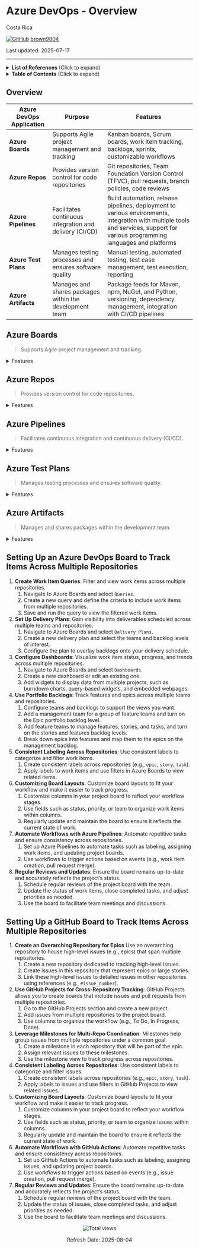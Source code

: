 # Azure DevOps - Overview 

Costa Rica

[![GitHub](https://img.shields.io/badge/--181717?logo=github&logoColor=ffffff)](https://github.com/)
[brown9804](https://github.com/brown9804)

Last updated: 2025-07-17

----------

<details>
<summary><b>List of References</b> (Click to expand)</summary>

- [Extensions overview](https://learn.microsoft.com/en-us/azure/devops/extend/overview?view=azure-devops)
- [Extensions for Azure DevOps VS marketplace](https://marketplace.visualstudio.com/azuredevops/)
- [Azure DevOps About GitHub integration](https://learn.microsoft.com/en-us/azure/devops/cross-service/github-integration?view=azure-devops)
- [Planning and tracking work for your team or project](https://docs.github.com/en/issues/tracking-your-work-with-issues/configuring-issues/planning-and-tracking-work-for-your-team-or-project)
- [Best Practices for Managing Multiple Teams with GitHub Issues and Projects (V2)](https://github.com/orgs/community/discussions/137358)
- [FAQs about working across projects](https://learn.microsoft.com/en-us/azure/devops/project/work-across-projects-faqs?view=azure-devops)
- [Migrating repositories from Azure DevOps to GitHub Enterprise Cloud](https://docs.github.com/en/migrations/using-github-enterprise-importer/migrating-from-azure-devops-to-github-enterprise-cloud/m)
- [Azure DevOps Cross-Organization Reporting and Analysis using Power BI](https://devblogs.microsoft.com/premier-developer/azure-devops-cross-organization-reporting-and-analysis-using-power-bi/)
- [Customizing the board layout](https://docs.github.com/en/issues/planning-and-tracking-with-projects/customizing-views-in-your-project/customizing-the-board-layout)
- [Manage priorities and gain visibility across teams](https://learn.microsoft.com/en-us/azure/devops/boards/plans/visibility-across-teams?view=azure-devops)
- [About configuring and customizing Azure Boards](https://learn.microsoft.com/en-us/azure/devops/boards/configure-customize?view=azure-devops&tabs=agile-process)
- [Azure DevOps Migration overview](https://learn.microsoft.com/en-us/azure/devops/migrate/migration-overview?view=azure-devops)
  
</details>

<details>
<summary><b>Table of Contents</b> (Click to expand)</summary>

- [Overview](#overview)
- [Azure Boards](#azure-boards)
- [Azure Repos](#azure-repos)
- [Azure Pipelines](#azure-pipelines)
- [Azure Test Plans](#azure-test-plans)
- [Azure Artifacts](#azure-artifacts)
- [Setting Up a GitHub Board to Track Items Across Multiple Repositories](#setting-up-a-github-board-to-track-items-across-multiple-repositories)
- [Setting Up an Azure DevOps Board to Track Items Across Multiple Repositories](#setting-up-an-azure-devops-board-to-track-items-across-multiple-repositories)
</details>

## Overview

| **Azure DevOps Application** | **Purpose**                                      | **Features**                                                                 |
|------------------------------|--------------------------------------------------|------------------------------------------------------------------------------|
| **Azure Boards**             | Supports Agile project management and tracking   | Kanban boards, Scrum boards, work item tracking, backlogs, sprints, customizable workflows |
| **Azure Repos**              | Provides version control for code repositories   | Git repositories, Team Foundation Version Control (TFVC), pull requests, branch policies, code reviews |
| **Azure Pipelines**          | Facilitates continuous integration and delivery (CI/CD) | Build automation, release pipelines, deployment to various environments, integration with multiple tools and services, support for various programming languages and platforms |
| **Azure Test Plans**         | Manages testing processes and ensures software quality | Manual testing, automated testing, test case management, test execution, reporting |
| **Azure Artifacts**          | Manages and shares packages within the development team | Package feeds for Maven, npm, NuGet, and Python, versioning, dependency management, integration with CI/CD pipelines |

## Azure Boards

> Supports Agile project management and tracking.

<details>
  <summary>Features</summary>

  - **Kanban Boards**: Visualize work items and their flow through various stages. Teams can customize columns to reflect their workflow and easily move tasks across the board.
  - **Scrum Boards**: Manage sprints and backlogs, track progress, and plan iterations. Scrum boards help teams organize work into manageable chunks and deliver incremental value.
  - **Work Item Tracking**: Create and manage work items such as user stories, tasks, bugs, and features. Work items can be linked to code changes, builds, and releases.
  - **Backlogs**: Prioritize and manage the product backlog. Teams can break down features into user stories and tasks, estimate effort, and plan sprints.
  - **Sprints**: Plan and manage sprint cycles, track sprint progress, and review completed work. Teams can use sprint planning tools to allocate work and monitor velocity.
  - **Customizable Workflows**: Tailor workflows to match team processes. Customize states, transitions, and rules for work items to ensure they align with team practices.

</details>

## Azure Repos

> Provides version control for code repositories.

<details>
  <summary>Features</summary>

  - **Git Repositories**: Host and manage Git repositories. Teams can clone, commit, push, and pull code changes, and collaborate using branches and pull requests.
  - **Team Foundation Version Control (TFVC)**: An alternative to Git, TFVC is a centralized version control system. It allows teams to manage code with check-ins and branching.
  - **Pull Requests**: Facilitate code reviews and collaboration. Developers can create pull requests to propose code changes, review code, discuss modifications, and merge changes.
  - **Branch Policies**: Enforce best practices and quality standards. Teams can set policies for branch protection, requiring code reviews, and ensuring builds pass before merging.
  - **Code Reviews**: Conduct thorough code reviews to ensure code quality and adherence to standards. Reviewers can comment on code, suggest changes, and approve or reject pull requests.
</details>

## Azure Pipelines

> Facilitates continuous integration and continuous delivery (CI/CD).

<details>
  <summary>Features</summary>

  - **Build Automation**: Automate the building of code. Pipelines can compile code, run tests, and produce artifacts for deployment.
  - **Release Pipelines**: Automate the deployment process. Teams can define release pipelines to deploy applications to various environments, such as development, staging, and production.
  - **Deployment to Various Environments**: Deploy applications to multiple environments, including on-premises servers, cloud services, and containers. Pipelines support deployment to Azure, AWS, GCP, Kubernetes, and more.
  - **Integration with Multiple Tools and Services**: Integrate with a wide range of tools and services, such as GitHub, Docker, Jenkins, and Terraform. Pipelines can trigger builds and deployments based on code changes and other events.
  - **Support for Various Programming Languages and Platforms**: Build and deploy applications written in different languages, including .NET, Java, Node.js, Python, and PHP. Pipelines support Windows, Linux, and macOS platforms.

</details>

## Azure Test Plans

> Manages testing processes and ensures software quality.

<details>
  <summary>Features</summary>

  - **Manual Testing**: Create and execute manual test cases. Testers can document test steps, expected results, and actual outcomes.
  - **Automated Testing**: Integrate automated tests into CI/CD pipelines. Teams can run automated tests as part of the build and release process to ensure code quality.
  - **Test Case Management**: Organize and manage test cases, test suites, and test plans. Teams can track test coverage, prioritize tests, and manage test execution.
  - **Test Execution**: Execute tests and record results. Testers can run tests manually or automatically, capture test results, and log defects.
  - **Reporting**: Generate reports and dashboards to track test progress, test results, and quality metrics. Teams can use these insights to make informed decisions and improve software quality.

</details>

## Azure Artifacts

> Manages and shares packages within the development team.

<details>
  <summary>Features</summary>

  - **Package Feeds**: Create and manage package feeds for different package types, including Maven, npm, NuGet, and Python. Teams can publish, consume, and share packages.
  - **Versioning**: Manage package versions to ensure compatibility and stability. Teams can use versioning to track changes and maintain different versions of packages.
  - **Dependency Management**: Manage dependencies between packages. Teams can define dependencies, resolve conflicts, and ensure that applications use the correct versions of packages.
  - **Integration with CI/CD Pipelines**: Integrate package management with CI/CD pipelines. Teams can automate the publishing and consumption of packages as part of the build and release process.
</details>

## Setting Up an Azure DevOps Board to Track Items Across Multiple Repositories

1. **Create Work Item Queries**: Filter and view work items across multiple repositories.
    1. Navigate to Azure Boards and select `Queries`.
    2. Create a new query and define the criteria to include work items from multiple repositories.
    3. Save and run the query to view the filtered work items.
2. **Set Up Delivery Plans**: Gain visibility into deliverables scheduled across multiple teams and repositories.
    1. Navigate to Azure Boards and select `Delivery Plans`.
    2. Create a new delivery plan and select the teams and backlog levels of interest.
    3. Configure the plan to overlay backlogs onto your delivery schedule.
3. **Configure Dashboards**: Visualize work item status, progress, and trends across multiple repositories.
    1. Navigate to Azure Boards and select `Dashboards`.
    2. Create a new dashboard or edit an existing one.
    3. Add widgets to display data from multiple projects, such as burndown charts, query-based widgets, and embedded webpages.
4. **Use Portfolio Backlogs**: Track features and epics across multiple teams and repositories.
    1. Configure teams and backlogs to support the views you want.
    2. Add a management team for a group of feature teams and turn on the Epic portfolio backlog level.
    3. Add feature teams to manage features, stories, and tasks, and turn on the stories and features backlog levels.
    4. Break down epics into features and map them to the epics on the management backlog.
5. **Consistent Labeling Across Repositories**: Use consistent labels to categorize and filter work items.
    1. Create consistent labels across repositories (e.g., `epic`, `story`, `task`).
    2. Apply labels to work items and use filters in Azure Boards to view related items.
6. **Customizing Board Layouts**: Customize board layouts to fit your workflow and make it easier to track progress.
    1. Customize columns in your project board to reflect your workflow stages.
    2. Use fields such as status, priority, or team to organize work items within columns.
    3. Regularly update and maintain the board to ensure it reflects the current state of work.
7. **Automate Workflows with Azure Pipelines**: Automate repetitive tasks and ensure consistency across repositories.
    1. Set up Azure Pipelines to automate tasks such as labeling, assigning work items, and updating project boards.
    2. Use workflows to trigger actions based on events (e.g., work item creation, pull request merge).
8. **Regular Reviews and Updates**: Ensure the board remains up-to-date and accurately reflects the project’s status.
    1. Schedule regular reviews of the project board with the team.
    2. Update the status of work items, close completed tasks, and adjust priorities as needed.
    3. Use the board to facilitate team meetings and discussions.

## Setting Up a GitHub Board to Track Items Across Multiple Repositories

1. **Create an Overarching Repository for Epics** Use an overarching repository to house high-level issues (e.g., epics) that span multiple repositories.
    1. Create a new repository dedicated to tracking high-level issues.
    2. Create issues in this repository that represent epics or large stories.
    3. Link these high-level issues to detailed issues in other repositories using references (e.g., `#issue_number`).
2. **Use GitHub Projects for Cross-Repository Tracking**: GitHub Projects allows you to create boards that include issues and pull requests from multiple repositories.
    1. Go to the GitHub Projects section and create a new project.
    2. Add issues from multiple repositories to the project board.
    3. Use columns to organize the workflow (e.g., To Do, In Progress, Done).
3. **Leverage Milestones for Multi-Repo Coordination**: Milestones help group issues from multiple repositories under a common goal.
    1. Create a milestone in each repository that will be part of the epic.
    2. Assign relevant issues to these milestones.
    3. Use the milestone view to track progress across repositories.
4. **Consistent Labeling Across Repositories**: Use consistent labels to categorize and filter issues.
    1. Create consistent labels across repositories (e.g., `epic`, `story`, `task`).
    2. Apply labels to issues and use filters in GitHub Projects to view related issues.
5. **Customizing Board Layouts**: Customize board layouts to fit your workflow and make it easier to track progress.
    1. Customize columns in your project board to reflect your workflow stages.
    2. Use fields such as status, priority, or team to organize issues within columns.
    3. Regularly update and maintain the board to ensure it reflects the current state of work.
6. **Automate Workflows with GitHub Actions**: Automate repetitive tasks and ensure consistency across repositories.
    1. Set up GitHub Actions to automate tasks such as labeling, assigning issues, and updating project boards.
    2. Use workflows to trigger actions based on events (e.g., issue creation, pull request merge).
7. **Regular Reviews and Updates**: Ensure the board remains up-to-date and accurately reflects the project’s status.
    1. Schedule regular reviews of the project board with the team.
    2. Update the status of issues, close completed tasks, and adjust priorities as needed.
    3. Use the board to facilitate team meetings and discussions.

<!-- START BADGE -->
<div align="center">
  <img src="https://img.shields.io/badge/Total%20views-1559-limegreen" alt="Total views">
  <p>Refresh Date: 2025-08-04</p>
</div>
<!-- END BADGE -->
